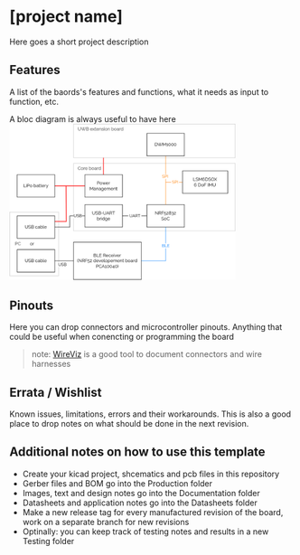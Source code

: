 # [project name]

Here goes a short project description

## Features
A list of the baords's features and functions, what it needs as input to function, etc. 

A bloc diagram is always useful to have here 
<img src ="/Documentation/architecture.png" width="400">

## Pinouts

Here you can drop connectors and microcontroller pinouts. Anything that could be
useful when conencting or programming the board

> note: [WireViz](https://github.com/wireviz/WireViz) is a good tool to document
connectors and wire harnesses

## Errata / Wishlist 
Known issues, limitations, errors and their workarounds. This is also a good place
to drop notes on what should be done in the next revision. 

## Additional notes on how to use this template
* Create your kicad project, shcematics and pcb files in this repository
* Gerber files and BOM go into the Production folder 
* Images, text and design notes go into the Documentation folder 
* Datasheets and application notes go into the Datasheets folder
* Make a new release tag for every manufactured revision of the board, work on a
separate branch for new revisions
* Optinally: you can keep track of testing notes and results in a new Testing folder
